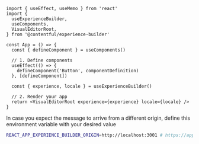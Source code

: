 ```tsx
import { useEffect, useMemo } from 'react'
import {
  useExperienceBuilder,
  useComponents,
  VisualEditorRoot,
} from '@contentful/experience-builder'

const App = () => {
  const { defineComponent } = useComponents()

  // 1. Define components
  useEffect(() => {
    defineComponent('Button', componentDefinition)
  }, [defineComponent])

  const { experience, locale } = useExperienceBuilder()

  // 2. Render your app
  return <VisualEditorRoot experience={experience} locale={locale} />
}
```

In case you expect the message to arrive from a different origin, define this environment variable with your desired value

```sh
REACT_APP_EXPERIENCE_BUILDER_ORIGIN=http://localhost:3001 # https://app.contentful.com by default
```
